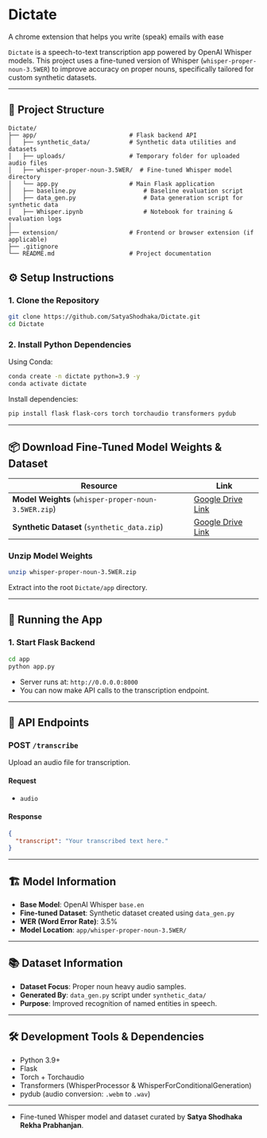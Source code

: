# Dictate

A chrome extension that helps you write (speak) emails with ease

`Dictate` is a speech-to-text transcription app powered by OpenAI Whisper models. This project uses a fine-tuned version of Whisper (`whisper-proper-noun-3.5WER`) to improve accuracy on proper nouns, specifically tailored for custom synthetic datasets.

---

## 📁 Project Structure

```
Dictate/
├── app/                          # Flask backend API
│   ├── synthetic_data/           # Synthetic data utilities and datasets
│   ├── uploads/                  # Temporary folder for uploaded audio files
│   ├── whisper-proper-noun-3.5WER/  # Fine-tuned Whisper model directory
│   └── app.py                    # Main Flask application
│   ├── baseline.py                   # Baseline evaluation script
│   ├── data_gen.py                   # Data generation script for synthetic data
│   ├── Whisper.ipynb                 # Notebook for training & evaluation logs
│
├── extension/                    # Frontend or browser extension (if applicable)
├── .gitignore
└── README.md                     # Project documentation
```

## ⚙️ Setup Instructions

### 1. Clone the Repository

```bash
git clone https://github.com/SatyaShodhaka/Dictate.git
cd Dictate
```

### 2. Install Python Dependencies

Using Conda:

```bash
conda create -n dictate python=3.9 -y
conda activate dictate
```

Install dependencies:

```bash
pip install flask flask-cors torch torchaudio transformers pydub
```

---

## 📦 Download Fine-Tuned Model Weights & Dataset

| Resource                                             | Link                                                                                                         |
| ---------------------------------------------------- | ------------------------------------------------------------------------------------------------------------ |
| **Model Weights** (`whisper-proper-noun-3.5WER.zip`) | [Google Drive Link](https://drive.google.com/drive/folders/1u653ev0r6x2uQQRr9hpm13WNiUCiFN22?usp=drive_link) |
| **Synthetic Dataset** (`synthetic_data.zip`)         | [Google Drive Link](https://drive.google.com/drive/folders/1neiJOYrOxRBJoK56YzNxziOM_V9119fS?usp=sharing)    |

### Unzip Model Weights

```bash
unzip whisper-proper-noun-3.5WER.zip
```

Extract into the root `Dictate/app` directory.

---

## 🔧 Running the App

### 1. Start Flask Backend

```bash
cd app
python app.py
```

- Server runs at: `http://0.0.0.0:8000`
- You can now make API calls to the transcription endpoint.

---

## 🎤 API Endpoints

### POST `/transcribe`

Upload an audio file for transcription.

#### Request

- `audio`

#### Response

```json
{
  "transcript": "Your transcribed text here."
}
```

---

## 🏗️ Model Information

- **Base Model**: OpenAI Whisper `base.en`
- **Fine-tuned Dataset**: Synthetic dataset created using `data_gen.py`
- **WER (Word Error Rate)**: 3.5%
- **Model Location**: `app/whisper-proper-noun-3.5WER/`

---

## 📚 Dataset Information

- **Dataset Focus**: Proper noun heavy audio samples.
- **Generated By**: `data_gen.py` script under `synthetic_data/`
- **Purpose**: Improved recognition of named entities in speech.

---

## 🛠️ Development Tools & Dependencies

- Python 3.9+
- Flask
- Torch + Torchaudio
- Transformers (WhisperProcessor & WhisperForConditionalGeneration)
- pydub (audio conversion: `.webm` to `.wav`)

---

- Fine-tuned Whisper model and dataset curated by **Satya Shodhaka Rekha Prabhanjan**.

```

```
